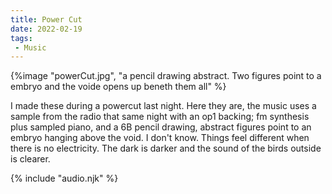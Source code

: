 ```yaml
---
title: Power Cut 
date: 2022-02-19
tags:
 - Music
---
```



{%image "powerCut.jpg", "a pencil drawing abstract. Two figures point to a embryo and the voide opens up beneth them all" %}


I made these during a powercut last night. Here they are, the music uses a
sample from the radio that same night with an op1 backing; fm synthesis plus
sampled piano, and a 6B pencil drawing, abstract figures point to an embryo
hanging above the void. I don't know. Things feel different when there is no
electricity. The dark is darker and the sound of the birds outside is clearer.


<audio id="song"><source src="{{ '/posts/assets/music/greyI.mp3' | url }}"/></audio>
<audio id="songB"><source src="{{ '/posts/assets/music/grey.mp3' | url }}"/></audio>
{% include "audio.njk" %}


